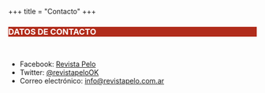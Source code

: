 +++
title = "Contacto"
+++

<div class="row" style="background-color: white;">
  <div class="col-md-12 text-center">
    <h3 class="row" style="background-color: #B12C1B; color: white;">DATOS DE CONTACTO</h3>
  </div>
</div>

<br>

- Facebook: <a href="https://www.facebook.com/Revista-Pelo-723711337839915/" target="_blank">Revista Pelo</a>
- Twitter: <a href="https://twitter.com/RevistaPeloOK" target="_blank">@revistapeloOK</a>
- Correo electrónico: <a href="mailto:info@revistapelo.com.ar">info@revistapelo.com.ar</a>
